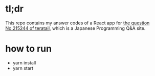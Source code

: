 # tl;dr

This repo contains my answer codes of a React app for
[the question No.215244 of teratail](https://teratail.com/questions/215244), which is a Japanese Programming Q&A site.

# how to run

- yarn install
- yarn start

